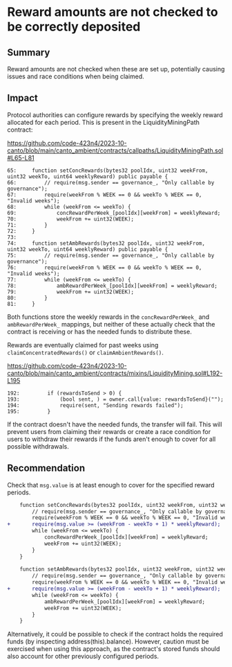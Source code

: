 # Reward amounts are not checked to be correctly deposited

## Summary

Reward amounts are not checked when these are set up, potentially causing issues and race conditions when being claimed.

## Impact

Protocol authorities can configure rewards by specifying the weekly reward allocated for each period. This is present in the LiquidityMiningPath contract:

https://github.com/code-423n4/2023-10-canto/blob/main/canto_ambient/contracts/callpaths/LiquidityMiningPath.sol#L65-L81

```solidity
65:     function setConcRewards(bytes32 poolIdx, uint32 weekFrom, uint32 weekTo, uint64 weeklyReward) public payable {
66:         // require(msg.sender == governance_, "Only callable by governance");
67:         require(weekFrom % WEEK == 0 && weekTo % WEEK == 0, "Invalid weeks");
68:         while (weekFrom <= weekTo) {
69:             concRewardPerWeek_[poolIdx][weekFrom] = weeklyReward;
70:             weekFrom += uint32(WEEK);
71:         }
72:     }
73: 
74:     function setAmbRewards(bytes32 poolIdx, uint32 weekFrom, uint32 weekTo, uint64 weeklyReward) public payable {
75:         // require(msg.sender == governance_, "Only callable by governance");
76:         require(weekFrom % WEEK == 0 && weekTo % WEEK == 0, "Invalid weeks");
77:         while (weekFrom <= weekTo) {
78:             ambRewardPerWeek_[poolIdx][weekFrom] = weeklyReward;
79:             weekFrom += uint32(WEEK);
80:         }
81:     }
```

Both functions store the weekly rewards in the `concRewardPerWeek_` and `ambRewardPerWeek_` mappings, but neither of these actually check that the contract is receiving or has the needed funds to distribute these.

Rewards are eventually claimed for past weeks using `claimConcentratedRewards()` or `claimAmbientRewards()`. 

https://github.com/code-423n4/2023-10-canto/blob/main/canto_ambient/contracts/mixins/LiquidityMining.sol#L192-L195

```solidity
192:         if (rewardsToSend > 0) {
193:             (bool sent, ) = owner.call{value: rewardsToSend}("");
194:             require(sent, "Sending rewards failed");
195:         }
```

If the contract doesn't have the needed funds, the transfer will fail. This will prevent users from claiming their rewards or create a race condition for users to withdraw their rewards if the funds aren't enough to cover for all possible withdrawals.

## Recommendation

Check that `msg.value` is at least enough to cover for the specified reward periods.

```diff
    function setConcRewards(bytes32 poolIdx, uint32 weekFrom, uint32 weekTo, uint64 weeklyReward) public payable {
        // require(msg.sender == governance_, "Only callable by governance");
        require(weekFrom % WEEK == 0 && weekTo % WEEK == 0, "Invalid weeks");
+       require(msg.value >= (weekFrom - weekTo + 1) * weeklyReward);
        while (weekFrom <= weekTo) {
            concRewardPerWeek_[poolIdx][weekFrom] = weeklyReward;
            weekFrom += uint32(WEEK);
        }
    }
    
    function setAmbRewards(bytes32 poolIdx, uint32 weekFrom, uint32 weekTo, uint64 weeklyReward) public payable {
        // require(msg.sender == governance_, "Only callable by governance");
        require(weekFrom % WEEK == 0 && weekTo % WEEK == 0, "Invalid weeks");
+       require(msg.value >= (weekFrom - weekTo + 1) * weeklyReward);
        while (weekFrom <= weekTo) {
            ambRewardPerWeek_[poolIdx][weekFrom] = weeklyReward;
            weekFrom += uint32(WEEK);
        }
    }
```

Alternatively, it could be possible to check if the contract holds the required funds (by inspecting address(this).balance). However, caution must be exercised when using this approach, as the contract's stored funds should also account for other previously configured periods.
